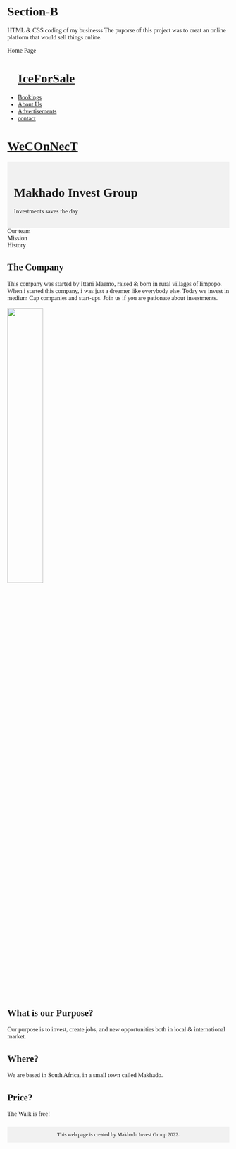 # Section-B
HTML & CSS coding of my businesss 
The puporse of this project was to creat an online platform that would sell things online.

Home Page

<html>
<head>
<tittle></tittle>
<meta charset="UTF-8">
<link rel="stylesheet" href="home.css">
<meta name="viewport" content="width=device-width, initial-scale=1">
</head>
<body>
<ul>
<a href='home.html'><h1>IceForSale</h1></a>
<li><a href='register.html'>Bookings</a></li>
<li><a href='About.html'>About Us</a></li>
<li><a href="#">Advertisements</a></li>
<li><a href="Contact.html">contact</a></li>
</ul>

</body>
</html>

<!DOCTYPE html>
<html>
<head>
<a href='home.html'><h1>WeCOnNecT</h1></a>
<meta name="viewport" content="width=device-width, initial-scale=1.0">
<meta charset="UTF-8">
<link rel="stylesheet" href="About.css">
</head>
<body style="font-family:Verdana;">

<div style="background-color:#f1f1f1;padding:15px;">
  <h1>Makhado Invest Group</h1>
 <p> Investments saves the day</p>
</div>

<div style="overflow:auto">
  <div class="menu">
    <div class="menuitem">Our team</div>
    <div class="menuitem">Mission</div>
    <div class="menuitem">History</div>
  </div>

  <div class="main">
    <h2>The Company</h2>
    <p>This company was started by Ittani Maemo, raised & born in rural villages of limpopo. When i started this company, i was just a dreamer like everybody else. Today we invest in medium Cap companies and start-ups. Join us if you are pationate about investments.</p>
    <img src="tree.jpg" style="width:40%">
  </div>

  <div class="right">
    <h2>What is our Purpose?</h2>
    <p>Our purpose is to invest, create jobs, and new opportunities both in local & international market.</p>
    <h2>Where?</h2>
    <p>We are based in South Africa, in a small town called Makhado.</p>
    <h2>Price?</h2>
    <p>The Walk is free!</p>
  </div>
</div>


<div style="background-color:#f1f1f1;text-align:center;padding:10px;margin-top:7px;font-size:12px;"> This web page is created by Makhado Invest Group 2022.</div>

</body>
</html>
